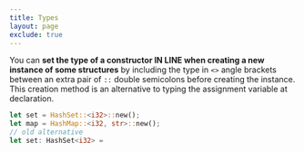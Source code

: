 ```yaml
---
title: Types
layout: page
exclude: true
---
```


You can **set the type of a constructor IN LINE when creating a new instance of some structures** by including the type in `<>` angle brackets between an extra pair of `::` double semicolons before creating the instance. This creation method is an alternative to typing the assignment variable at declaration.
```rust
let set = HashSet::<i32>::new();
let map = HashMap::<i32, str>::new();
// old alternative
let set: HashSet<i32> =
```
<!--stackedit_data:
eyJoaXN0b3J5IjpbLTEzODg2NDE0Nl19
-->